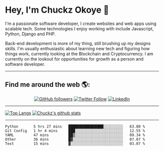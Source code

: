 # Hey, I'm Chuckz Okoye 👑


I'm a passionate software developer, I create websites and web apps using scalable tech. Some technologies I enjoy working with include Javascript, Python, Django and PHP.

Back-end development is more of my thing, still brushing up my designs skills. I'm usually enthusiastic about learning new tech and figuring how things work, currently looking at the Blockchain and Cryptocurrency.
I am currently on the lookout for opportunities for growth as a person and software developer.

-----

## Find me around the web 🌎:
<p align="center">
    <a href="https://github.com/tricelex"><img alt="GitHub followers" src="https://img.shields.io/github/followers/tricelex?style=social"></a>
	<a href="https://twitter.com/chuckzokoye"><img alt="Twitter Follow" src="https://img.shields.io/twitter/follow/chuckzokoye?style=social"></a>
	<a href="https://www.linkedin.com/in/chuckzokoye"><img src="https://img.shields.io/badge/LinkedIn--_.svg?style=social&logo=linkedin" alt="LinkedIn"></a>
</p>

-----
[![Top Langs](https://github-readme-stats.vercel.app/api/top-langs/?username=tricelex)](https://github.com/anuraghazra/github-readme-stats)   [![Chuckz's github stats](https://github-readme-stats.vercel.app/api?username=tricelex&count_private=true&show_icons=true&theme=shades-of-purple)](https://github.com/anuraghazra/github-readme-stats)





-----

<!--START_SECTION:waka-->
```text
Python       5 hrs 27 mins   ████████████████░░░░░░░░░   63.80 % 
Git Config   1 hr 4 mins     ███░░░░░░░░░░░░░░░░░░░░░░   12.55 % 
YAML         47 mins         ██▒░░░░░░░░░░░░░░░░░░░░░░   09.34 % 
Other        36 mins         █▓░░░░░░░░░░░░░░░░░░░░░░░   07.07 % 
Text         15 mins         ▓░░░░░░░░░░░░░░░░░░░░░░░░   03.07 % 
```
<!--END_SECTION:waka-->